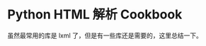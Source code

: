 # Python HTML 解析 Cookbook

<!--
ID: 9a9d088c-c997-4f47-96a5-a9cb24936396
Status: draft
Date: 2019-09-19T08:53:10
Modified: 2020-05-16T10:50:57
wp_id: 310
-->

虽然最常用的库是 lxml 了，但是有一些库还是需要的，这里总结一下。